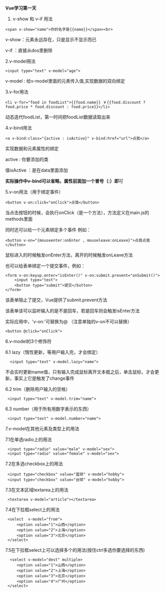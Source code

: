 **Vue学习第一天**


  1. v-show 和 v-if 用法
   
    <span v-show="name">你的名字是{{name}}</span><br>
   v-show：元素永远存在，只是显示不显示而已
   
   v-if  ：直接从dos里删除
   
  2.v-model用法
   
    <input type="text" v-model="age">
  v-model : 给v-model里面的元素传入值,实现数据的双向绑定
  
  3.v-for用法
  
    <li v-for="food in foodList">{{food.name}} ￥{{food.discount ? food.price * food.discount : food.price}}</li>

  动态迭代foodList，第一时间把foodList数据读取出来
  
  4.v-bind用法
  
    <a v-bind:class="{active : isActive}" v-bind:href="url">点我</a>
    
   实现数据和元素属性的绑定
   
   active : 你要添加的类
   
   值isActive ：是在data里面添加
   
   **实际操作中v-bind可以省略，属性前面加一个冒号（:）即**可
   
  5.v-on用法（用于绑定事件）
  
    <button v-on:click="onClick">点我</button>
    
   当点击按钮的时候，会执行onClick（是一个方法），方法定义在main.js的methods里面
   
   同时还可以给一个元素绑定多个事件 例如：
   
    <button v-on="{mouseenter:onEnter , mouseleave:onLeave}">点我点我</button>
    
   鼠标进入的时候触发onEnter方法，离开的时候触发onLeave方法
  
   也可以给表单绑定一个提交事件，例如：
  
    <form v-on:keyup.enter="isEnter()" v-on:submit.prevent="onSubmit()">
        <input type="text">
        <button type="submit">提交</button>
    </form>


   该表单阻止了提交，Vue提供了submit.prevent方法
  
   该表单该可以监听输入的是不是回车，若是回车则会触发isEnter方法
  
   实际应用中，'v-on:'可替换为@ （注意单独的v-on不可以替换）
  
    <button @click="onClick">
    
  6.v-model的3个修饰符
  
   6.1 lazy（惰性更新，等用户输入完，才会绑定）
   
      <input type="text" v-model.lazy="name">
     
   不会实时更新name值，只有输入完成鼠标离开文本框之后，单击鼠标，才会更新，事实上它是触发了change事件
   
   6.2 trim（删除用户输入的空格）
   
     <input type="text" v-model.trim="name">

   6.3 number（用于所有用数字表示的东西）
   
     <input type="text" v-model.number="name">
     
  7.v-model在其他元素及类型上的用法
  
   7.1在单选radio上的用法
   
     <input type="radio" value="male" v-model="sex">
     <input type="radio" value="female" v-model="sex">

   7.2在多选checkbox上的用法
   
     <input type="checkbox" value="篮球" v-model="hobby">
     <input type="checkbox" value="台球" v-model="hobby">
     
   7.3在文本区域textarea上的用法
   
     <textarea v-model="article"></textarea>
     
   7.4在下拉框select上的用法
   
     <select  v-model="from">
         <option value="1">山西</option>
         <option value="2">上海</option>
         <option value="3">北京</option>
     </select>    
      
   7.5在下拉框select上可以选择多个的用法(按住ctrl多选你要选择的东西)
   
      <select v-model="dest" multiple>
         <option value="1">山西</option>
         <option value="2">上海</option>
         <option value="3">北京</option>
         <option value="4">广州</option>
     </select>
     
   


  
   